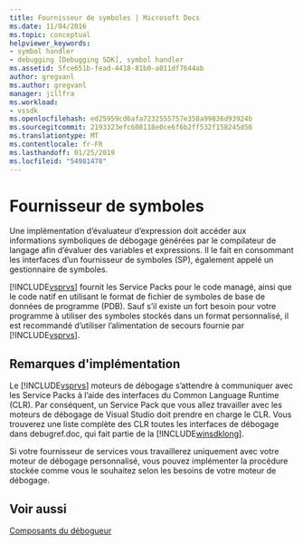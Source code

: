 ```yaml
---
title: Fournisseur de symboles | Microsoft Docs
ms.date: 11/04/2016
ms.topic: conceptual
helpviewer_keywords:
- symbol handler
- debugging [Debugging SDK], symbol handler
ms.assetid: 5fce651b-fead-4418-81b0-a011df7644ab
author: gregvanl
ms.author: gregvanl
manager: jillfra
ms.workload:
- vssdk
ms.openlocfilehash: ed25959cd6afa7232555757e358a99836d93924b
ms.sourcegitcommit: 2193323efc608118e0ce6f6b2ff532f158245d56
ms.translationtype: MT
ms.contentlocale: fr-FR
ms.lasthandoff: 01/25/2019
ms.locfileid: "54981478"
---
```

# <a name="symbol-provider"></a>Fournisseur de symboles
Une implémentation d’évaluateur d’expression doit accéder aux informations symboliques de débogage générées par le compilateur de langage afin d’évaluer des variables et expressions. Il le fait en consommant les interfaces d’un fournisseur de symboles (SP), également appelé un gestionnaire de symboles.  
  
 [!INCLUDE[vsprvs](../../code-quality/includes/vsprvs_md.md)] fournit les Service Packs pour le code managé, ainsi que le code natif en utilisant le format de fichier de symboles de base de données de programme (PDB). Sauf s’il existe un fort besoin pour votre programme à utiliser des symboles stockés dans un format personnalisé, il est recommandé d’utiliser l’alimentation de secours fournie par [!INCLUDE[vsprvs](../../code-quality/includes/vsprvs_md.md)].  
  
## <a name="implementation-notes"></a>Remarques d'implémentation  
 Le [!INCLUDE[vsprvs](../../code-quality/includes/vsprvs_md.md)] moteurs de débogage s’attendre à communiquer avec les Service Packs à l’aide des interfaces du Common Language Runtime (CLR). Par conséquent, un Service Pack que vous allez travailler avec les moteurs de débogage de Visual Studio doit prendre en charge le CLR. Vous trouverez une liste complète des CLR toutes les interfaces de débogage dans debugref.doc, qui fait partie de la [!INCLUDE[winsdklong](../../deployment/includes/winsdklong_md.md)].  
  
 Si votre fournisseur de services vous travaillerez uniquement avec votre moteur de débogage personnalisé, vous pouvez implémenter la procédure stockée comme vous le souhaitez selon les besoins de votre moteur de débogage.  
  
## <a name="see-also"></a>Voir aussi  
 [Composants du débogueur](../../extensibility/debugger/debugger-components.md)